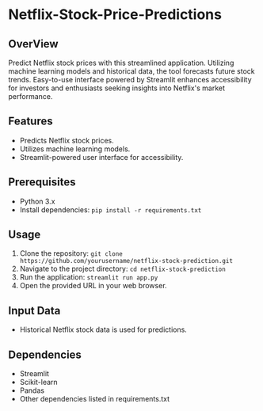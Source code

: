# Netflix-Stock-Price-Predictions

## OverView
Predict Netflix stock prices with this streamlined application. Utilizing machine learning models and historical data, the tool forecasts future stock trends. Easy-to-use interface powered by Streamlit enhances accessibility for investors and enthusiasts seeking insights into Netflix's market performance.

## Features
- Predicts Netflix stock prices.
- Utilizes machine learning models.
- Streamlit-powered user interface for accessibility.

## Prerequisites
- Python 3.x
- Install dependencies: `pip install -r requirements.txt`

## Usage
1. Clone the repository: `git clone https://github.com/yourusername/netflix-stock-prediction.git`
2. Navigate to the project directory: `cd netflix-stock-prediction`
3. Run the application: `streamlit run app.py`
4. Open the provided URL in your web browser.

## Input Data
- Historical Netflix stock data is used for predictions.

## Dependencies
- Streamlit
- Scikit-learn
- Pandas
- Other dependencies listed in requirements.txt
